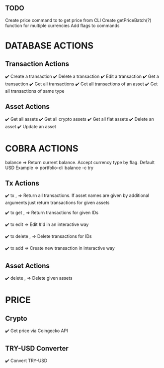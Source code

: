 ## TODO

Create price command to to get price from CLI
Create getPriceBatch(?) function for multiple currencies
Add flags to commands

# DATABASE ACTIONS

## Transaction Actions

✔️ Create a transaction
✔️ Delete a transaction
✔️ Edit a transaction
✔️ Get a transaction
✔️ Get all transactions
✔️ Get all transactions of an asset
✔️ Get all transactions of same type

## Asset Actions

✔️ Get all assets
✔️ Get all crypto assets
✔️ Get all fiat assets
✔️ Delete an asset
✔️ Update an asset

# COBRA ACTIONS

balance => Return current balance. Accept currency type by flag. Default USD
Example => portfolio-cli balance -c try

## Tx Actions

✔️ tx <asset1>, <asset2> => Return all transactions. If asset names are given by additional arguments just return transactions for given assets

✔️ tx get <id>, <id2> => Return transactions for given IDs

✔️ tx edit <id> => Edit #id in an interactive way

✔️ tx delete <id>, <id2> => Delete transactions for IDs

✔️ tx add => Create new transaction in interactive way

## Asset Actions

✔️ delete <asset>, <asset1> => Delete given assets

# PRICE

## Crypto

✔️ Get price via Coingecko API

## TRY-USD Converter

✔️ Convert TRY-USD

